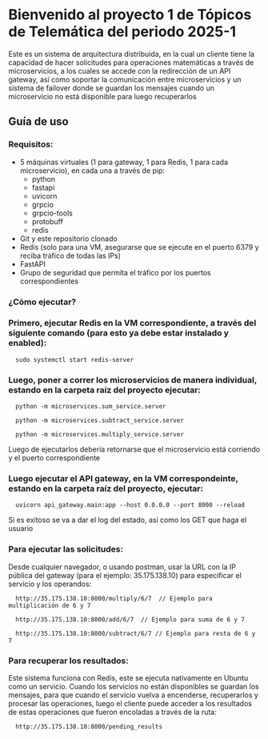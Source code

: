 # Bienvenido al proyecto 1 de Tópicos de Telemática del periodo 2025-1

Este es un sistema de arquitectura distribuida, en la cual un cliente tiene la capacidad de hacer solicitudes para operaciones matemáticas a través de microservicios, a los cuales se accede con la redirección de un API gateway, así como soportar la comunicación entre microservicios y un sistema de failover donde se guardan los mensajes cuando un microservicio no está disponible para luego recuperarlos

## Guía de uso

### Requisitos: 
 * 5 máquinas virtuales (1 para gateway, 1 para Redis, 1 para cada microservicio), en cada una a través de pip:
   * python
   * fastapi
   * uvicorn
   * grpcio
   * grpcio-tools
   * protobuff
   * redis
 * Git y este repositorio clonado
 * Redis (solo para una VM, asegurarse que se ejecute en el puerto 6379 y reciba tráfico de todas las IPs)
 * FastAPI
 * Grupo de seguridad que permita el tráfico por los puertos correspondientes

### ¿Cómo ejecutar?

### Primero, ejecutar Redis en la VM correspondiente, a través del siguiente comando (para esto ya debe estar instalado y enabled):

```console
  sudo systemctl start redis-server
```

### Luego, poner a correr los microservicios de manera individual, estando en la carpeta raíz del proyecto ejecutar:

```console
  python -m microservices.sum_service.server
  
  python -m microservices.subtract_service.server
  
  python -m microservices.multiply_service.server
```

Luego de ejecutarlos debería retornarse que el microservicio está corriendo y el puerto correspondiente

### Luego ejecutar el API gateway, en la VM correspondeinte, estando en la carpeta raíz del proyecto, ejecutar:

```console
  uvicorn api_gateway.main:app --host 0.0.0.0 --port 8000 --reload
```

Si es exitoso se va a dar el log del estado, así como los GET que haga el usuario

### Para ejecutar las solicitudes:

Desde cualquier navegador, o usando postman, usar la URL con la IP pública del gateway (para el ejemplo: 35.175.138.10) para especificar el servicio y los operandos:

```console
  http://35.175.138.10:8000/multiply/6/7  // Ejemplo para multiplicación de 6 y 7

  http://35.175.138.10:8000/add/6/7  // Ejemplo para suma de 6 y 7

  http://35.175.138.10:8000/subtract/6/7 // Ejemplo para resta de 6 y 7
```

### Para recuperar los resultados:

Este sistema funciona con Redis, este se ejecuta nativamente en Ubuntu como un servicio. Cuando los servicios no están disponibles se guardan los mensajes, para que cuando el servicio vuelva a encenderse, recuperarlos y procesar las operaciones, luego el cliente puede acceder a los resultados de estas operaciones que fueron encoladas a través de la ruta:

```console
  http://35.175.138.10:8000/pending_results
```
